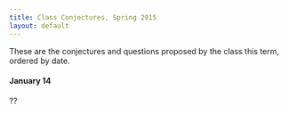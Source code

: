 ```yaml
---
title: Class Conjectures, Spring 2015
layout: default
---
```


These are the conjectures and questions proposed by the class this term,
ordered by date.

#### January 14

??
